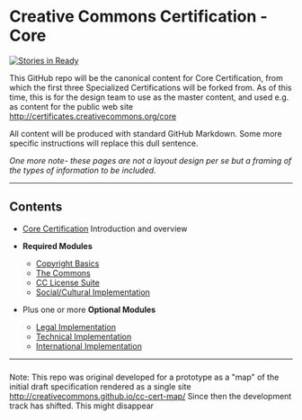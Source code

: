 # Creative Commons Certification - Core

[![Stories in Ready](https://badge.waffle.io/creativecommons/cc-cert-map.svg?label=ready&title=Ready)](http://waffle.io/creativecommons/cc-cert-map)

This GitHub repo will be the canonical content for Core Certification, from which the first three Specialized Certifications will be forked from. As of this time, this is for the design team to use as the master content, and used e.g. as content for the public web site http://certificates.creativecommons.org/core 

All content will be produced with standard GitHub Markdown. Some more specific instructions will  replace this dull sentence.

*One more note- these pages are not a layout design per se but a framing of the types of information to be included.*

---- 

## Contents

* [Core Certification](index.md) Introduction and overview

* **Required Modules**
  * [Copyright Basics](core/copyright.md)
  * [The Commons](core/commons.md)
  * [CC License Suite](core/licenses.md)
  * [Social/Cultural Implementation](core/social-cultural.md)
  
* Plus one or more **Optional Modules**
  * [Legal Implementation](core/legal.md)
  * [Technical Implementation](core/technical.md)
  * [International Implementation](core/international.md)

----


###
Note: This repo was original developed for a prototype as a "map" of the initial draft specification rendered as a single site http://creativecommons.github.io/cc-cert-map/ Since then the development track has shifted. This might disappear

